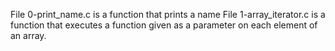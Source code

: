 File 0-print_name.c is a function that prints a name
File 1-array_iterator.c is a function that executes a function given as a parameter on each element of an array.  